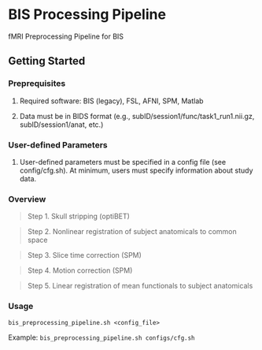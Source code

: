 # BIS Processing Pipeline
fMRI Preprocessing Pipeline for BIS

## Getting Started

### Preprequisites
1. Required software: BIS (legacy), FSL, AFNI, SPM, Matlab

2. Data must be in BIDS format (e.g., subID/session1/func/task1\_run1.nii.gz, subID/session1/anat, etc.)


### User-defined Parameters

1. User-defined parameters must be specified in a config file (see config/cfg.sh). At minimum, users must specify information about study data.

### Overview

> Step 1. Skull stripping (optiBET)

> Step 2. Nonlinear registration of subject anatomicals to common space

> Step 3. Slice time correction (SPM)

> Step 4. Motion correction (SPM)

> Step 5. Linear registration of mean functionals to subject anatomicals

### Usage
`bis_preprocessing_pipeline.sh <config_file>`

Example: `bis_preprocessing_pipeline.sh configs/cfg.sh`

